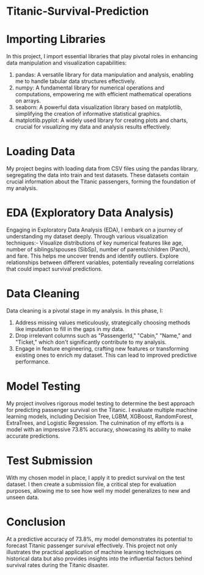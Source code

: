 # Titanic-Survival-Prediction
# Importing Libraries

In this project, I import essential libraries that play pivotal roles in enhancing data manipulation and visualization capabilities:

1. pandas: A versatile library for data manipulation and analysis, enabling me to handle tabular data structures effectively.
2. numpy: A fundamental library for numerical operations and computations, empowering me with efficient mathematical operations on arrays.
3. seaborn: A powerful data visualization library based on matplotlib, simplifying the creation of informative statistical graphics.
4. matplotlib.pyplot: A widely used library for creating plots and charts, crucial for visualizing my data and analysis results effectively.

# Loading Data
My project begins with loading data from CSV files using the pandas library, segregating the data into train and test datasets. These datasets contain crucial information about the Titanic passengers, forming the foundation of my analysis.

# EDA (Exploratory Data Analysis)
Engaging in Exploratory Data Analysis (EDA), I embark on a journey of understanding my dataset deeply. Through various visualization techniques:-
Visualize distributions of key numerical features like age, number of siblings/spouses (SibSp), number of parents/children (Parch), and fare. This helps me uncover trends and identify outliers.
Explore relationships between different variables, potentially revealing correlations that could impact survival predictions.

# Data Cleaning
Data cleaning is a pivotal stage in my analysis. In this phase, I:

1. Address missing values meticulously, strategically choosing methods like imputation to fill in the gaps in my data.
2. Drop irrelevant columns such as "PassengerId," "Cabin," "Name," and "Ticket," which don't significantly contribute to my analysis.
3. Engage in feature engineering, crafting new features or transforming existing ones to enrich my dataset. This can lead to improved predictive performance.

# Model Testing
My project involves rigorous model testing to determine the best approach for predicting passenger survival on the Titanic. I evaluate multiple machine learning models, including Decision Tree, LGBM, XGBoost, RandomForest, ExtraTrees, and Logistic Regression. The culmination of my efforts is a model with an impressive 73.8% accuracy, showcasing its ability to make accurate predictions.

# Test Submission
With my chosen model in place, I apply it to predict survival on the test dataset. I then create a submission file, a critical step for evaluation purposes, allowing me to see how well my model generalizes to new and unseen data.

# Conclusion
At a predictive accuracy of 73.8%, my model demonstrates its potential to forecast Titanic passenger survival effectively. This project not only illustrates the practical application of machine learning techniques on historical data but also provides insights into the influential factors behind survival rates during the Titanic disaster.
